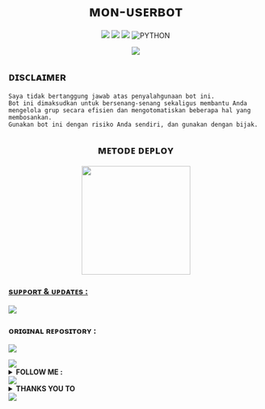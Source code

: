 <h1 align="center">ᴍᴏɴ-ᴜsᴇʀʙᴏᴛ
</h1>

<p align="center">
    <a href="https://github.com/thismn/Mon-Userbot/commits/Mon-Userbot"><img src="https://img.shields.io/github/last-commit/thismn/Mon-Userbot?color=ff0000&logo=github&logoColor=ffffff&style=for-the-badge" /></a>
    <a href="https://github.com/thismn/Mon-Userbot"> <img src="https://img.shields.io/github/repo-size/thismn/Mon-Userbot?logo=github&style=for-the-badge" /></a>
    <a href="https://pypi.org/project/Telethon/"><img src="https://img.shields.io/pypi/v/telethon?color=important&label=telethon&logo=python&logoColor=brightgreen&style=for-the-badge" /></a>
    <img alt="PYTHON" src="https://img.shields.io/badge/PYTHON-v3.9.6-purple?style=for-the-badge&logo=appveyor"/>
    </p>


<p align="center">
  <img src="https://telegra.ph/file/e3572ed479c4f7db08e21.jpg">
</p>


## ᴅɪsᴄʟᴀɪᴍᴇʀ

```
Saya tidak bertanggung jawab atas penyalahgunaan bot ini.
Bot ini dimaksudkan untuk bersenang-senang sekaligus membantu Anda
mengelola grup secara efisien dan mengotomatiskan beberapa hal yang membosankan.
Gunakan bot ini dengan risiko Anda sendiri, dan gunakan dengan bijak.
```


<h2 align="center">
   ᴍᴇᴛᴏᴅᴇ ᴅᴇᴘʟᴏʏ
</h2>

<p align="center">
<a href="https://telegram.dog/XTZ_HerokuBot?start=bXVoYW1tYWRyaXpreTE2L0t5eS1Vc2VyYm90IEt5eS1Vc2VyYm90"><img src="https://img.shields.io/badge/Deploy%20Via%20Telegram-blue?style=for-the-badge&logo=telegram" width="215""/</a>  </p>


### sᴜᴘᴘᴏʀᴛ & ᴜᴘᴅᴀᴛᴇs :
<a href="https://t.me/NastyProject"><img src="https://img.shields.io/badge/Join-Updates%20Channel-brightgreen.svg?style=for-the-badge&logo=Telegram"></a>

### ᴏʀɪɢɪɴᴀʟ ʀᴇᴘᴏsɪᴛᴏʀʏ :
<a href="https://github.com/muhammadrizky16/Kyy-Userbot"><img src="https://img.shields.io/badge/Kyy-Userbot-inactive.svg?style=for-the-badge&logo=github"></a>


<img src="https://user-images.githubusercontent.com/73097560/115834477-dbab4500-a447-11eb-908a-139a6edaec5c.gif">
<details>
<summary><b>FOLLOW ME :</b></summary>
<br>
<a href="https://github.com/thismn"><img src="https://img.shields.io/badge/My%20GitHub-grey.svg?style=for-the-badge&logo=github"></a> <br>
<a href="https://t.me/lupakebot"><img src="https://img.shields.io/badge/My%20Telegram-blue.svg?style=for-the-badge&logo=Telegram"></a>
</details>
<img src="https://user-images.githubusercontent.com/73097560/115834477-dbab4500-a447-11eb-908a-139a6edaec5c.gif">


<details>
<summary><b> THANKS YOU TO </b></summary>


*   [Kyy](https://github.com/muhammadrizky16/Kyy-Userbot)   Kyy - Userbot
*   [Alfa](https://github.com/CoeF) Alfa
*   [Risman](https://github.com/mrismanaziz/Man-Userbot)   Suhu - Userbot
*   [Sendi](https://github.com/SendiAp/Rose-Userbot)   Rose - Userbot
*   [Skyzu](https://github.com/Skyzu/skyzu-userbot)   Skyzu - Userbot
*   DAN TERIMAKASIH KEPADA USERBOT LAINNYA

</details>
<img src="https://user-images.githubusercontent.com/73097560/115834477-dbab4500-a447-11eb-908a-139a6edaec5c.gif">
